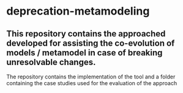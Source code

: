 # deprecation-metamodeling
## This repository contains the approached developed for assisting the co-evolution of models / metamodel in case of breaking unresolvable changes.
The repository contains the implementation of the tool and a folder containing the case studies  used for the evaluation of the approach
